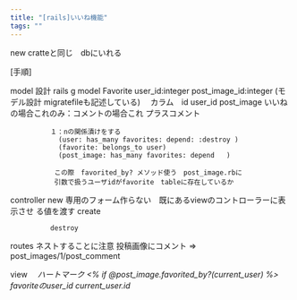 ```yaml
---
title: "[rails]いいね機能"
tags: ""
---
```


new cratteと同じ　dbにいれる

[手順]

model 設計	rails g model Favorite user_id:integer post_image_id:integer
				(モデル設計  migratefileも記述している)
            　カラム　id user_id post_image いいねの場合これのみ：コメントの場合これ				  プラスコメント

              １：nの関係漬けをする
              	(user: has_many favorites: depend: :destroy )
    			(favorite: belongs_to user)
                (post_image: has_many favorites: depend   )
                
               この際　favorited_by? メソッド使う　post_image.rbに
               引数で扱うユーザidがfavorite　tableに存在しているか
                
               
              

controller    new     専用のフォーム作らない　既にあるviewのコントローラーに表示させ							る値を渡す
			  create　

              destroy

routes     ネストすることに注意
			投稿画像にコメント => post_images/1/post_comment

view		<i>　ハートマーク
   			 &lt;% if @post_image.favorited_by?(current_user) %>
                 favoriteのuser_id current_user.id
